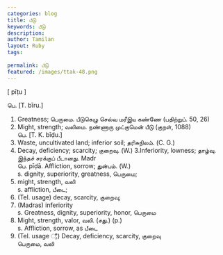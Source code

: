 ```yaml
---
categories: blog
title: பீடு
keywords: பீடு
description: 
author: Tamilan
layout: Ruby
tags: 
 
permalink: பீடு
featured: /images/ttak-48.png
---
```

  
[ pīṭu ]  
  
பெ. [T. bīru.]  
1. Greatness; பெருமை. பீடுகெழு செல்வ மரீஇய கண்ணே (பதிற்றுப். 50, 26)  
2. Might, strength; வலிமை. நண்ணாரு முட்குமென் பீடு (குறள், 1088)  
பெ. [T. K. bīḍu.]  
1. Waste, uncultivated land; inferior soil; தரிசுநிலம். (C. G.)  
2. Decay, deficiency; scarcity; குறைவு. (W.) 3.Inferiority, lowness; தாழ்வு. இந்தச் சரக்குப் பீடானது. Madr  
பெ. pīḍā. Affliction, sorrow; துன்பம். (W.)  
s. dignity, superiority, greatness, பெருமை;  
2. might, strength, வலி  
s. affliction, பீடை;  
2. (Tel. usage) decay, scarcity, குறைவு;  
3. (Madras) inferiority  
s. Greatness, dignity, superiority, honor, பெருமை  
2. Might, strength, valor, வலி. (சது.) (p.)  
s. Affliction, sorrow, as பீடை  
2. (Tel. usage ீு.) Decay, deficiency, scarcity, குறைவு  
பெருமை, வலி
